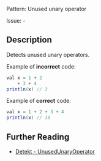 Pattern: Unused unary operator

Issue: -

## Description

Detects unused unary operators.

Example of **incorrect** code:

```java
val x = 1 + 2
    + 3 + 4
println(x) // 3

```

Example of **correct** code:

```java
val x = 1 + 2 + 3 + 4
println(x) // 10

```

## Further Reading

* [Detekt - UnusedUnaryOperator](https://detekt.github.io/detekt/potential-bugs.html#unusedunaryoperator)